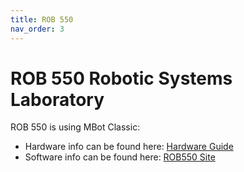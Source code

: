 ```yaml
---
title: ROB 550
nav_order: 3
---
```


# ROB 550 Robotic Systems Laboratory

ROB 550 is using MBot Classic:
- Hardware info can be found here: [Hardware Guide](/docs/hardware/index)
- Software info can be found here: [ROB550 Site](https://rob550-docs.github.io/)